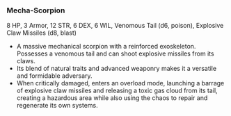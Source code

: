 ### Mecha-Scorpion

8 HP, 3 Armor, 12 STR, 6 DEX, 6 WIL, Venomous Tail (d6, poison), Explosive Claw Missiles (d8, blast)

- A massive mechanical scorpion with a reinforced exoskeleton. Possesses a venomous tail and can shoot explosive missiles from its claws.
- Its blend of natural traits and advanced weaponry makes it a versatile and formidable adversary.
- When critically damaged, enters an overload mode, launching a barrage of explosive claw missiles and releasing a toxic gas cloud from its tail, creating a hazardous area while also using the chaos to repair and regenerate its own systems.


